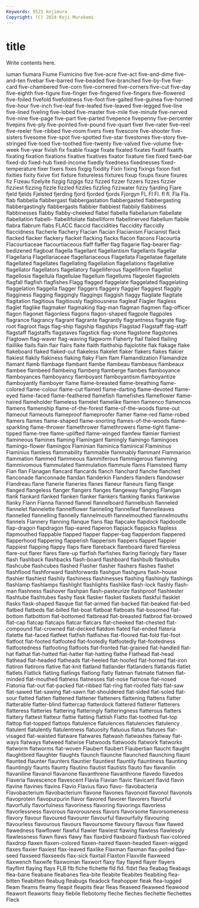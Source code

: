 ```yaml
---
Keywords: 9521 kojimura
Copyright: (C) 2024 Koji Murakami
---
```


# title

Write contents here.



iuman fiumara Fiume Fiumicino five five-acre five-act five-and-dime five-and-ten fivebar
five-barred five-beaded five-branched five-by-five five-card five-chambered five-corn five-cornered five-corners five-cut
five-day five-eighth five-figure five-finger five-fingered five-fingers five-flowered five-foiled fivefold fivefoldness
five-foot five-gaited five-guinea five-horned five-hour five-inch five-leaf five-leafed five-leaved five-legged
five-line five-lined fiveling five-lobed five-master five-mile five-minute five-nerved five-nine five-page
five-part five-parted fivepence fivepenny five-percenter fivepins five-ply five-pointed five-pound five-quart
fiver five-rater five-reel five-reeler five-ribbed five-room fivers fives fivescore five-shooter
five-sisters fivesome five-spot five-spotted five-star fivestones five-story five-stringed five-toed five-toothed
five-twenty five-valved five-volume five-week five-year fivish fix fixable fixage fixate
fixated fixates fixatif fixatifs fixating fixation fixations fixative fixatives fixator
fixature fixe fixed fixed-bar fixed-do fixed-hub fixed-income fixedly fixedness fixednesses
fixed-temperature fixer fixers fixes fixgig fixidity Fixin fixing fixings fixion
fixit fixities fixity fixive fixt fixture fixtureless fixtures fixup fixups
fixure fixures fiz Fizeau fizelyite fizgig fizgigs fizz fizzed fizzer
fizzers fizzes fizzier fizziest fizzing fizzle fizzled fizzles fizzling fizzwater
fizzy fjarding Fjare fjeld fjelds Fjelsted fjerding fjord fjorded fjords
Fjorgyn FL Fl Fl. fl fl. Fla Fla. flab flabbella
flabbergast flabbergastation flabbergasted flabbergasting flabbergastingly flabbergasts flabbier flabbiest flabbily flabbiness
flabbinesses flabby flabby-cheeked flabel flabella flabellarium flabellate flabellation flabelli- flabellifoliate
flabelliform flabellinerved flabellum flabile flabra flabrum flabs FLACC flaccid flaccidities
flaccidity flaccidly flaccidness flacherie flachery Flacian flacian Flacianism Flacianist flack
flacked flacker flackery flacket flacking flacks flacon flacons Flacourtia Flacourtiaceae
flacourtiaceous flaff flaffer flag flagarie flag-bearer flag-bedizened flagboat flagella flagellant
flagellantism flagellants flagellar Flagellaria Flagellariaceae flagellariaceous Flagellata Flagellatae flagellate flagellated
flagellates flagellating flagellation flagellations flagellative flagellator flagellators flagellatory flagelliferous flagelliform
flagellist flagellosis flagellula flagellulae flagellum flagellums flageolet flageolets flagfall flagfish
flagfishes Flagg flagged flaggelate flaggelated flaggelating flaggelation flaggella flagger flaggers
flaggery flaggier flaggiest flaggily flagginess flagging flaggingly flaggings flaggish flaggy
flagilate flagitate flagitation flagitious flagitiously flagitiousness flagleaf Flagler flagless flaglet
flaglike flagmaker flagmaking flag-man flagman flagmen flag-officer flagon flagonet flagonless
flagons flagon-shaped flagpole flagpoles flagrance flagrancy flagrant flagrante flagrantly flagrantness
flagrate flag-root flagroot flags flag-ship flagship flagships Flagstad Flagstaff flag-staff
flagstaff flagstaffs flagstaves flagstick flag-stone flagstone flagstones Flagtown flag-waver flag-waving
flagworm Flaherty flail flailed flailing flaillike flails flain flair flairs
flaite flaith flaithship flajolotite flak flakage flake flakeboard flaked flaked-out
flakeless flakelet flaker flakers flakes flakier flakiest flakily flakiness flaking
flaky Flam flam Flamandization Flamandize flamant flamb flambage flambant flambe
flambeau flambeaus flambeaux flambee flambeed flambeing flamberg flamberge flambes flamboyance
flamboyances flamboyancy flamboyant flamboyantism flamboyantize flamboyantly flamboyer flame flame-breasted flame-breathing
flame-colored flame-colour flame-cut flamed flame-darting flame-devoted flame-eyed flame-faced flame-feathered flamefish
flamefishes flameflower flame-haired flameholder flameless flamelet flamelike flamen flamenco flamencos
flamens flamenship flame-of-the-forest flame-of-the-woods flame-out flameout flameouts flameproof flameproofer flamer
flame-red flame-robed flamers flames flame-shaped flame-snorting flames-of-the-woods flame-sparkling flame-thrower flamethrower
flamethrowers flame-tight flame-tipped flame-tree flame-uplifted flame-winged flamfew flamier flamiest flamineous
flamines flaming Flamingant flamingly flamingo flamingoes flamingo-flower flamingos Flaminian flaminica
flaminical Flamininus Flaminius flamless flammability flammable flammably flammant Flammarion flammation
flammed flammeous flammiferous flammigerous flamming flammivomous flammulated flammulation flammule flams
Flamsteed flamy Flan flan Flanagan flancard flancards flanch flanchard flanche
flanched flanconade flanconnade flandan flanderkin Flanders flanders flandowser Flandreau flane
flanerie flaneries flanes flaneur flaneurs flang flange flanged flangeless flanger
flangers flanges flangeway flanging Flanigan flank flankard flanked flanken flanker
flankers flanking flanks flankwise flanky Flann Flanna flanned flannel flannelboard
flannelbush flanneled flannelet flannelette flannelflower flanneling flannelleaf flannelleaves flannelled flannelling
flannelly flannelmouth flannelmouthed flannelmouths flannels Flannery flanning flanque flans flap
flapcake flapdock flapdoodle flap-dragon flapdragon flap-eared flaperon flapjack flapjacks flapless
flapmouthed flappable flapped flapper flapper-bag flapperdom flappered flapperhood flappering flapperish
flapperism flappers flappet flappier flappiest flapping flappy flaps flare flareback
flareboard flared flareless flare-out flarer flares flare-up flarfish flarfishes flaring
flaringly flary flaser flash flashback flashbacks flash-board flashboard flashbulb flashbulbs
flashcube flashcubes flashed Flasher flasher flashers flashes flashet flashflood flashforward
flashforwards flashgun flashguns flash-house flashier flashiest flashily flashiness flashinesses flashing
flashingly flashings flashlamp flashlamps flashlight flashlights flashlike flash-lock flashly flash-man
flashness flashover flashpan flash-pasteurize flashproof flashtester flashtube flashtubes flashy flask
flasker flasket flaskets flaskful flasklet flasks flask-shaped flasque flat flat-armed
flat-backed flat-beaked flat-bed flatbed flatbeds flat-billed flat-boat flatboat flatboats flat-bosomed
flat-bottom flatbottom flat-bottomed flatbread flat-breasted flatbrod flat-browed flat-cap flatcap flatcaps
flatcar flatcars flat-cheeked flat-chested flat-compound flat-crowned flat-decked flatdom flated flat-ended
flateria flatette flat-faced flatfeet flatfish flatfishes flat-floored flat-fold flat-foot flatfoot
flat-footed flatfooted flat-footedly flatfootedly flat-footedness flatfootedness flatfooting flatfoots flat-fronted flat-grained
flat-handled flat-hat flathat flat-hatted flat-hatter flat-hatting flathe Flathead flat-head flathead
flat-headed flatheads flat-heeled flat-hoofed flat-horned flat-iron flatiron flatirons flative flat-knit
flatland flatlander flatlanders flatlands flatlet flatlets Flatlick flatling flatlings flatlong
flatly flatman flatmate flatmen flat-minded flat-mouthed flatness flatnesses flat-nose flatnose
flat-nosed Flatonia flat-out flat-packed flat-ribbed flat-ring flat-roofed flats flat-saw flat-sawed
flat-sawing flat-sawn flat-shouldered flat-sided flat-soled flat-sour flatted flatten flattened flattener
flatteners flattening flattens flatter flatterable flatter-blind flattercap flatterdock flattered flatterer
flatterers flatteress flatteries flattering flatteringly flatteringness flatterous flatters flattery flattest
flatteur flattie flatting flattish Flatto flat-toothed flat-top flattop flat-topped flattops
flatulence flatulences flatulencies flatulency flatulent flatulently flatulentness flatuosity flatuous flatus
flatuses flat-visaged flat-waisted flatware flatwares flatwash flatwashes flatway flat-ways flatways
flatweed flatwise Flatwoods flatwoods flatwork flatworks flatworm flatworms flat-woven Flaubert
flaubert Flaubertian flaucht flaught flaughtbred flaughter flaughts flaunch flaunche flaunched
flaunching flaunt flaunted flaunter flaunters flauntier flauntiest flauntily flauntiness flaunting
flauntingly flaunts flaunty flautino flautist flautists flauto flav flavanilin flavaniline
flavanol flavanone flavanthrene flavanthrone flavedo flavedos Flaveria flavescence flavescent Flavia
Flavian flavic flavicant flavid flavin flavine flavines flavins Flavio Flavius
flavo flavo- flavobacteria Flavobacterium flavobacterium flavone flavones flavonoid flavonol flavonols
flavoprotein flavopurpurin flavor flavored flavorer flavorers flavorful flavorfully flavorfulness flavoriness
flavoring flavorings flavorless flavorlessness flavorous flavorousness flavors flavorsome flavorsomeness flavory
flavour flavoured flavourer flavourful flavourfully flavouring flavourless flavourous flavours flavoursome
flavoury flavous flaw flawed flawedness flawflower flawful flawier flawiest flawing
flawless flawlessly flawlessness flawn flaws flawy flax flaxbird flaxboard flaxbush
flax-colored flaxdrop flaxen flaxen-colored flaxen-haired flaxen-headed flaxen-wigged flaxes flaxier flaxiest
flax-leaved flaxlike Flaxman flaxman flax-polled flax-seed flaxseed flaxseeds flax-sick flaxtail
Flaxton Flaxville flaxweed flaxwench flaxwife flaxwoman flaxwort flaxy flay flayed
flayer flayers flayflint flaying flays FLB flb flche flchette fld
fld. fldxt flea fleabag fleabags flea-bane fleabane fleabanes flea-bite fleabite
fleabites fleabiting flea-bitten fleabitten fleabug fleabugs fleadock fleahopper fleak flea-lugged
fleam fleams fleamy fleapit fleapits flear fleas fleaseed fleaweed fleawood
fleawort fleaworts fleay flebile flebotomy fleche fleches flechette flechettes Fleck
